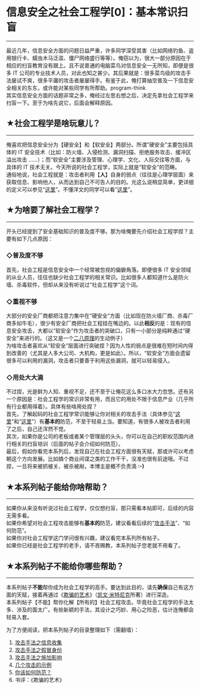 # 信息安全之社会工程学[0]：基本常识扫盲 

-----

 最近几年，信息安全方面的问题日益严重，许多同学深受其害（比如网络钓鱼、盗用银行卡、蠕虫木马泛滥、僵尸网络盛行等等）。俺窃以为，很大一部分原因在于相应的扫盲教育没有跟上。且不说普通的电脑菜鸟对信息安全一无所知，即便是很多 IT 公司的专业技术人员，对此也知之甚少。其后果就是：很多菜鸟级的攻击手法屡试不爽，很多平庸的攻击者屡屡得手。有鉴于此，俺打算抽空普及一下信息安全相关的东东，或许能对某些同学有所帮助。program-think  
 其实信息安全方面的话题非常之多，俺经过左思右想之后，决定先拿社会工程学来扫盲一下。至于为啥先说它，后面会解释原因。  
   
   
 ## ★社会工程学是啥玩意儿？
------------

  
 俺喜欢把信息安全分为【硬安全】和【软安全】两部分。所谓“硬安全”主要包括具体的 IT 安全技术（比如：防火墙、入侵检测、漏洞扫描、拒绝服务攻击、缓冲区溢出攻击 ......）；而“软安全”主要涉及管理、心理学、文化、人际交往等方面，与具体的 IT 技术无关。今天所说的社会工程学，实际上就是“软安全”的范畴。  
 通俗地说，社会工程就是：攻击者利用【**人**】自身的弱点（往往是心理学层面）来获取信息、影响他人，从而达到自己不可告人的目的。光这么说稍显简单，更详细的定义可以参见“[这里](https://en.wikipedia.org/wiki/Social_engineering_%28security%29)”。不懂洋文的同学可以看“[这里](https://zh.wikipedia.org/wiki/%E7%A4%BE%E4%BC%9A%E5%B7%A5%E7%A8%8B%E5%AD%A6)”。  
   
   
 ## ★为啥要了解社会工程学？
------------

  
 开头已经提到了安全基础知识的普及度不够。那为啥俺要先介绍社会工程学捏？主要有如下几点原因：  
   
 ### ◇普及度不够

  
 首先，社会工程是信息安全中一个经常被忽视的偏僻角落。即便很多 IT 安全领域的从业人员，往往也缺少社会工程学的相关常识。比如很多人都知道什么是防火墙、杀毒软件，但却从来没有听说过“社会工程学”这个词。  
   
 ### ◇重视不够

  
 大部分的安全厂商都把注意力集中在“硬安全”方面（比如现在防火墙厂商、杀毒厂商多如牛毛），很少有安全厂商把社会工程挂在嘴边的。以此**相反**的是：现有的信息安全攻击，大都以“软安全”作为攻击者的突破口，只有一小部分是纯粹通过“硬安全”来进行的。（这又是一个[二八原理](https://program-think.blogspot.com/2009/02/80-20-principle-0-overview.html)的生动例子）  
 为啥攻击者喜欢从“软安全”层面进行突破捏？因为人性的弱点是很难在短时间内得到改善的（尤其是人多大公司、大机构，更是如此）。所以，“软安全”方面会遗留很多可以利用的漏洞，攻击者只要善于利用这些漏洞，就可以轻易侵入。  
   
 ### ◇用处大大滴

  
 不过捏，光是鲜为人知、重视不足，还不至于让俺花这么多口水大力忽悠。还有另一个原因是：社会工程学的常识非常有用，而且它的用处不限于信息产业（几乎所有行业都用得着）。具体有些啥用处捏？  
 首先，了解起码的社会工程学常识能够让你对相关的攻击手法（具体参见“[这里](https://program-think.blogspot.com/2009/05/social-engineering-1-gather-information.html)”和“[这里](https://program-think.blogspot.com/2009/05/social-engineering-2-pretend.html)”）有**基本的**防范，不至于轻易上当。要知道，有很多人被攻击者利用了之后，自己还浑然不觉。  
 其次，如果你是公司的老板或者某个管理层的头头，你可以在自己的职权范围内进行相关的扫盲培训（后面的帖子会介绍如何防范）。  
 最后，假如你看完本系列后，发现自己在社会工程方面很有天赋，那或许可以考虑朝这个方向发展。比如搞个商业间谍之类的工作干干，没准也很有前途哦。不过捏，一旦将来被抓被关、被杀被剐，本博主是概不负责滴 **:-)** 
   
   
 ## ★本系列帖子能给你啥帮助？
-------------

  
 如果你从来没有听说过社会工程学，仅仅想扫盲，那只需看本帖即可，后续的内容无需多看。  
 如果你希望对社会工程攻击能够有**基本的**防范，建议看看后续的“[攻击手法](https://program-think.blogspot.com/2009/05/social-engineering-1-gather-information.html)”、“如何防范”。  
 如果你对社会工程学这门学问很有兴趣，建议看完本系列所有帖子。  
 如果你已经是社会工程学的老手，请不吝赐教，本系列帖子您老就不用看了。  
   
   
 ## ★本系列帖子不能给你哪些帮助？
---------------

  
 本系列帖子**不能**帮你成为社会工程学的高手。要达到此目的，请先**确保**自己有这方面的天赋，接着再通过《[欺骗的艺术](https://en.wikipedia.org/wiki/The_Art_of_Deception)》（[凯文·米特尼克](https://en.wikipedia.org/wiki/Kevin_Mitnick)所著）进行深造。  
 本系列帖子【不能】帮你化解【所有的】社会工程攻击。毕竟社会工程学的手法太多、涉及的面太广。有些新颖的手法，其设计之巧妙、用心之险恶，估计连俺都会轻易入套。  
    
 为了方便阅读，把本系列帖子的目录整理如下（需翻墙）：  
 1. [攻击手法之信息收集](https://program-think.blogspot.com/2009/05/social-engineering-1-gather-information.html)  
 2. [攻击手法之假冒身份](https://program-think.blogspot.com/2009/05/social-engineering-2-pretend.html)  
 3. [攻击手法之施加影响](https://program-think.blogspot.com/2009/05/social-engineering-3-influence.html)  
 4. [几个攻击的示例](https://program-think.blogspot.com/2009/06/social-engineering-4-example.html)  
 5. [你该如何防范？](https://program-think.blogspot.com/2009/07/social-engineering-5-defend.html)  
 6. 书评：《欺骗的艺术》 